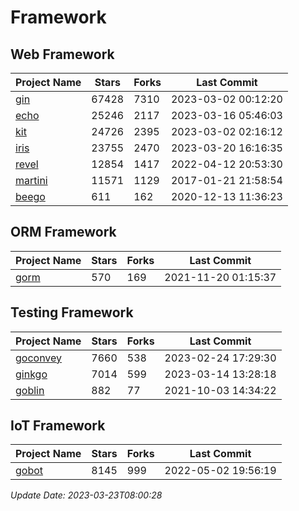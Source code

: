 # Framework

## Web Framework
| Project Name | Stars | Forks | Last Commit |
| ------------ | ----- | ----- | ----------- |
| [gin](https://github.com/gin-gonic/gin) | 67428 | 7310 | 2023-03-02 00:12:20 |
| [echo](https://github.com/labstack/echo) | 25246 | 2117 | 2023-03-16 05:46:03 |
| [kit](https://github.com/go-kit/kit) | 24726 | 2395 | 2023-03-02 02:16:12 |
| [iris](https://github.com/kataras/iris) | 23755 | 2470 | 2023-03-20 16:16:35 |
| [revel](https://github.com/revel/revel) | 12854 | 1417 | 2022-04-12 20:53:30 |
| [martini](https://github.com/go-martini/martini) | 11571 | 1129 | 2017-01-21 21:58:54 |
| [beego](https://github.com/astaxie/beego) | 611 | 162 | 2020-12-13 11:36:23 |

## ORM Framework
| Project Name | Stars | Forks | Last Commit |
| ------------ | ----- | ----- | ----------- |
| [gorm](https://github.com/jinzhu/gorm) | 570 | 169 | 2021-11-20 01:15:37 |

## Testing Framework
| Project Name | Stars | Forks | Last Commit |
| ------------ | ----- | ----- | ----------- |
| [goconvey](https://github.com/smartystreets/goconvey) | 7660 | 538 | 2023-02-24 17:29:30 |
| [ginkgo](https://github.com/onsi/ginkgo) | 7014 | 599 | 2023-03-14 13:28:18 |
| [goblin](https://github.com/franela/goblin) | 882 | 77 | 2021-10-03 14:34:22 |

## IoT Framework
| Project Name | Stars | Forks | Last Commit |
| ------------ | ----- | ----- | ----------- |
| [gobot](https://github.com/hybridgroup/gobot) | 8145 | 999 | 2022-05-02 19:56:19 |

*Update Date: 2023-03-23T08:00:28*